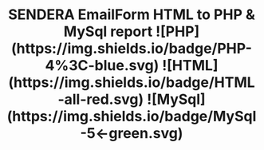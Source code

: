 <center><h1>SENDERA EmailForm HTML to PHP & MySql report
![PHP](https://img.shields.io/badge/PHP-4%3C-blue.svg)
![HTML](https://img.shields.io/badge/HTML-all-red.svg)
![MySql](https://img.shields.io/badge/MySql-5<-green.svg)
